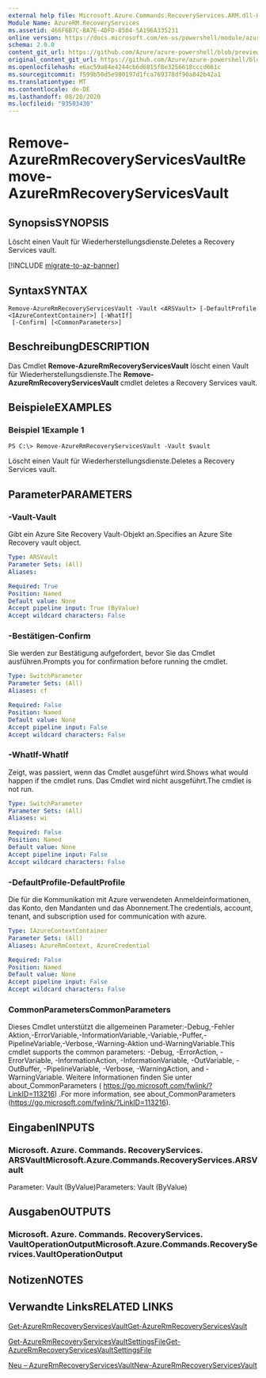 ```yaml
---
external help file: Microsoft.Azure.Commands.RecoveryServices.ARM.dll-Help.xml
Module Name: AzureRM.RecoveryServices
ms.assetid: 466F6B7C-BA7E-4DFD-8504-5A196A335231
online version: https://docs.microsoft.com/en-us/powershell/module/azurerm.recoveryservices/remove-azurermrecoveryservicesvault
schema: 2.0.0
content_git_url: https://github.com/Azure/azure-powershell/blob/preview/src/ResourceManager/RecoveryServices/Commands.RecoveryServices/help/Remove-AzureRmRecoveryServicesVault.md
original_content_git_url: https://github.com/Azure/azure-powershell/blob/preview/src/ResourceManager/RecoveryServices/Commands.RecoveryServices/help/Remove-AzureRmRecoveryServicesVault.md
ms.openlocfilehash: e6ac59a84e4244cb6d6815f8e3256618cccd661c
ms.sourcegitcommit: f599b50d5e980197d1fca769378df90a842b42a1
ms.translationtype: MT
ms.contentlocale: de-DE
ms.lasthandoff: 08/20/2020
ms.locfileid: "93503430"
---
```

# <span data-ttu-id="46ec5-101">Remove-AzureRmRecoveryServicesVault</span><span class="sxs-lookup"><span data-stu-id="46ec5-101">Remove-AzureRmRecoveryServicesVault</span></span>

## <span data-ttu-id="46ec5-102">Synopsis</span><span class="sxs-lookup"><span data-stu-id="46ec5-102">SYNOPSIS</span></span>
<span data-ttu-id="46ec5-103">Löscht einen Vault für Wiederherstellungsdienste.</span><span class="sxs-lookup"><span data-stu-id="46ec5-103">Deletes a Recovery Services vault.</span></span>

[!INCLUDE [migrate-to-az-banner](../../includes/migrate-to-az-banner.md)]

## <span data-ttu-id="46ec5-104">Syntax</span><span class="sxs-lookup"><span data-stu-id="46ec5-104">SYNTAX</span></span>

```
Remove-AzureRmRecoveryServicesVault -Vault <ARSVault> [-DefaultProfile <IAzureContextContainer>] [-WhatIf]
 [-Confirm] [<CommonParameters>]
```

## <span data-ttu-id="46ec5-105">Beschreibung</span><span class="sxs-lookup"><span data-stu-id="46ec5-105">DESCRIPTION</span></span>
<span data-ttu-id="46ec5-106">Das Cmdlet **Remove-AzureRmRecoveryServicesVault** löscht einen Vault für Wiederherstellungsdienste.</span><span class="sxs-lookup"><span data-stu-id="46ec5-106">The **Remove-AzureRmRecoveryServicesVault** cmdlet deletes a Recovery Services vault.</span></span>

## <span data-ttu-id="46ec5-107">Beispiele</span><span class="sxs-lookup"><span data-stu-id="46ec5-107">EXAMPLES</span></span>

### <span data-ttu-id="46ec5-108">Beispiel 1</span><span class="sxs-lookup"><span data-stu-id="46ec5-108">Example 1</span></span>
```
PS C:\> Remove-AzureRmRecoveryServicesVault -Vault $vault
```

<span data-ttu-id="46ec5-109">Löscht einen Vault für Wiederherstellungsdienste.</span><span class="sxs-lookup"><span data-stu-id="46ec5-109">Deletes a Recovery Services vault.</span></span>

## <span data-ttu-id="46ec5-110">Parameter</span><span class="sxs-lookup"><span data-stu-id="46ec5-110">PARAMETERS</span></span>

### <span data-ttu-id="46ec5-111">-Vault</span><span class="sxs-lookup"><span data-stu-id="46ec5-111">-Vault</span></span>
<span data-ttu-id="46ec5-112">Gibt ein Azure Site Recovery Vault-Objekt an.</span><span class="sxs-lookup"><span data-stu-id="46ec5-112">Specifies an Azure Site Recovery vault object.</span></span>

```yaml
Type: ARSVault
Parameter Sets: (All)
Aliases:

Required: True
Position: Named
Default value: None
Accept pipeline input: True (ByValue)
Accept wildcard characters: False
```

### <span data-ttu-id="46ec5-113">-Bestätigen</span><span class="sxs-lookup"><span data-stu-id="46ec5-113">-Confirm</span></span>
<span data-ttu-id="46ec5-114">Sie werden zur Bestätigung aufgefordert, bevor Sie das Cmdlet ausführen.</span><span class="sxs-lookup"><span data-stu-id="46ec5-114">Prompts you for confirmation before running the cmdlet.</span></span>

```yaml
Type: SwitchParameter
Parameter Sets: (All)
Aliases: cf

Required: False
Position: Named
Default value: None
Accept pipeline input: False
Accept wildcard characters: False
```

### <span data-ttu-id="46ec5-115">-WhatIf</span><span class="sxs-lookup"><span data-stu-id="46ec5-115">-WhatIf</span></span>
<span data-ttu-id="46ec5-116">Zeigt, was passiert, wenn das Cmdlet ausgeführt wird.</span><span class="sxs-lookup"><span data-stu-id="46ec5-116">Shows what would happen if the cmdlet runs.</span></span> <span data-ttu-id="46ec5-117">Das Cmdlet wird nicht ausgeführt.</span><span class="sxs-lookup"><span data-stu-id="46ec5-117">The cmdlet is not run.</span></span>

```yaml
Type: SwitchParameter
Parameter Sets: (All)
Aliases: wi

Required: False
Position: Named
Default value: None
Accept pipeline input: False
Accept wildcard characters: False
```

### <span data-ttu-id="46ec5-118">-DefaultProfile</span><span class="sxs-lookup"><span data-stu-id="46ec5-118">-DefaultProfile</span></span>
<span data-ttu-id="46ec5-119">Die für die Kommunikation mit Azure verwendeten Anmeldeinformationen, das Konto, den Mandanten und das Abonnement.</span><span class="sxs-lookup"><span data-stu-id="46ec5-119">The credentials, account, tenant, and subscription used for communication with azure.</span></span>

```yaml
Type: IAzureContextContainer
Parameter Sets: (All)
Aliases: AzureRmContext, AzureCredential

Required: False
Position: Named
Default value: None
Accept pipeline input: False
Accept wildcard characters: False
```

### <span data-ttu-id="46ec5-120">CommonParameters</span><span class="sxs-lookup"><span data-stu-id="46ec5-120">CommonParameters</span></span>
<span data-ttu-id="46ec5-121">Dieses Cmdlet unterstützt die allgemeinen Parameter:-Debug,-Fehler Aktion,-ErrorVariable,-InformationVariable,-Variable,-Puffer,-PipelineVariable,-Verbose,-Warning-Aktion und-WarningVariable.</span><span class="sxs-lookup"><span data-stu-id="46ec5-121">This cmdlet supports the common parameters: -Debug, -ErrorAction, -ErrorVariable, -InformationAction, -InformationVariable, -OutVariable, -OutBuffer, -PipelineVariable, -Verbose, -WarningAction, and -WarningVariable.</span></span> <span data-ttu-id="46ec5-122">Weitere Informationen finden Sie unter about_CommonParameters ( https://go.microsoft.com/fwlink/?LinkID=113216) .</span><span class="sxs-lookup"><span data-stu-id="46ec5-122">For more information, see about_CommonParameters (https://go.microsoft.com/fwlink/?LinkID=113216).</span></span>

## <span data-ttu-id="46ec5-123">Eingaben</span><span class="sxs-lookup"><span data-stu-id="46ec5-123">INPUTS</span></span>

### <span data-ttu-id="46ec5-124">Microsoft. Azure. Commands. RecoveryServices. ARSVault</span><span class="sxs-lookup"><span data-stu-id="46ec5-124">Microsoft.Azure.Commands.RecoveryServices.ARSVault</span></span>
<span data-ttu-id="46ec5-125">Parameter: Vault (ByValue)</span><span class="sxs-lookup"><span data-stu-id="46ec5-125">Parameters: Vault (ByValue)</span></span>

## <span data-ttu-id="46ec5-126">Ausgaben</span><span class="sxs-lookup"><span data-stu-id="46ec5-126">OUTPUTS</span></span>

### <span data-ttu-id="46ec5-127">Microsoft. Azure. Commands. RecoveryServices. VaultOperationOutput</span><span class="sxs-lookup"><span data-stu-id="46ec5-127">Microsoft.Azure.Commands.RecoveryServices.VaultOperationOutput</span></span>

## <span data-ttu-id="46ec5-128">Notizen</span><span class="sxs-lookup"><span data-stu-id="46ec5-128">NOTES</span></span>

## <span data-ttu-id="46ec5-129">Verwandte Links</span><span class="sxs-lookup"><span data-stu-id="46ec5-129">RELATED LINKS</span></span>

[<span data-ttu-id="46ec5-130">Get-AzureRmRecoveryServicesVault</span><span class="sxs-lookup"><span data-stu-id="46ec5-130">Get-AzureRmRecoveryServicesVault</span></span>](./Get-AzureRmRecoveryServicesVault.md)

[<span data-ttu-id="46ec5-131">Get-AzureRmRecoveryServicesVaultSettingsFile</span><span class="sxs-lookup"><span data-stu-id="46ec5-131">Get-AzureRmRecoveryServicesVaultSettingsFile</span></span>](./Get-AzureRmRecoveryServicesVaultSettingsFile.md)

[<span data-ttu-id="46ec5-132">Neu – AzureRmRecoveryServicesVault</span><span class="sxs-lookup"><span data-stu-id="46ec5-132">New-AzureRmRecoveryServicesVault</span></span>](./New-AzureRmRecoveryServicesVault.md)


